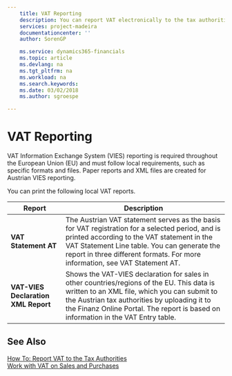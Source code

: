 ```yaml
---
    title: VAT Reporting
    description: You can report VAT electronically to the tax authorities.
    services: project-madeira
    documentationcenter: ''
    author: SorenGP

    ms.service: dynamics365-financials
    ms.topic: article
    ms.devlang: na
    ms.tgt_pltfrm: na
    ms.workload: na
    ms.search.keywords:
    ms.date: 03/02/2018
    ms.author: sgroespe

---
```

# VAT Reporting
VAT Information Exchange System (VIES) reporting is required throughout the European Union (EU) and must follow local requirements, such as specific formats and files. Paper reports and XML files are created for Austrian VIES reporting.

You can print the following local VAT reports.  

|Report|Description|  
|------------|---------------------------------------|  
|**VAT Statement AT**|The Austrian VAT statement serves as the basis for VAT registration for a selected period, and is printed according to the VAT statement in the VAT Statement Line table. You can generate the report in three different formats. For more information, see VAT Statement AT.|  
|**VAT-VIES Declaration XML Report**|Shows the VAT-VIES declaration for sales in other countries/regions of the EU. This data is written to an XML file, which you can submit to the Austrian tax authorities by uploading it to the Finanz Online Portal. The report is based on information in the VAT Entry table.|  

## See Also  
[How To: Report VAT to the Tax Authorities](../../finance-how-report-vat.md)  
[Work with VAT on Sales and Purchases](../../finance-work-with-vat.md)

